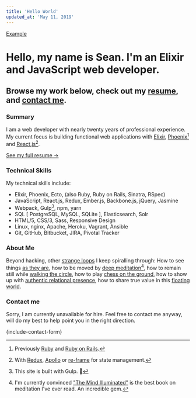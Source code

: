 ```yaml
---
title: 'Hello World'
updated_at: 'May 11, 2019'
---
```


[Example](/example)

# Hello, my name is Sean. I'm an Elixir and JavaScript web developer.

## Browse my work below, check out my [resume](/resume), and [contact me](/contact). 

### Summary

I am a web developer with nearly twenty years of professional experience. My current focus is building functional web applications with [Elixir](https://elixir-lang.org), [Phoenix](https://phoenixframework.org)[^previously] and [React.js](https://reactjs.org)[^react].

[^previously]:
    Previously [Ruby](https://www.ruby-lang.org/en) and [Ruby on Rails](https://rubyonrails.org).

[^react]:
    With [Redux](https://redux.js.org), [Apollo](https://www.apollographql.com) or [re-frame](https://github.com/Day8/re-frame) for state management.

[See my full resume →](/resume)

### Technical Skills

My technical skills include:

  - Elixir, Phoenix, Ecto, (also Ruby, Ruby on Rails, Sinatra, RSpec)
  - JavaScript, React.js, Redux, Ember.js, Backbone.js, jQuery, Jasmine
  - Webpack, Gulp[^gulp], npm, yarn
  - SQL [ PostgreSQL, MySQL, SQLite ], Elasticsearch, Solr
  - HTML/5, CSS/3, Sass, Responsive Design
  - Linux, nginx, Apache, Heroku, Vagrant, Ansible
  - Git, GitHub, Bitbucket, JIRA, Pivotal Tracker

[^gulp]:
    This site is built with Gulp. 🙂

### About Me

Beyond hacking, other [strange loops](https://en.wikipedia.org/wiki/Strange_loop) I keep spiralling through: How to see things [as they are](https://en.wikipedia.org/wiki/Ziran), how to be moved by [deep meditation](https://www.amazon.com/Mind-Illuminated-Meditation-Integrating-Mindfulness/dp/1501156985)[^meditation], how to remain still while [walking the circle](https://en.wikipedia.org/wiki/Baguazhang), how to play [chess on the ground](https://en.wikipedia.org/wiki/Brazilian_jiu-jitsu), how to show up with [authentic relational presence](https://www.circlinginstitute.com/), how to share true value in this [floating world](https://en.wikipedia.org/wiki/Ukiyo).

[^meditation]:
    I'm currently convinced ["The Mind Illuminated"](https://www.amazon.com/Mind-Illuminated-Meditation-Integrating-Mindfulness/dp/1501156985) is the best book on meditation I've ever read. An incredible gem.

### Contact me

Sorry, I am currently unavailable for hire. Feel free to contact me anyway, will do my best to help point you in the right direction.

{include-contact-form}
